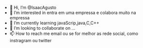 - 👋 Hi, I’m @IsaacAgusto
- 👀 I’m interested in entra em uma empressa e colabora muito na empressa
- 🌱 I’m currently learning javaScrip,java,C,C++
- 💞️ I’m looking to collaborate on ...
- 📫 How to reach me email ou se for melhor as rede social, como instragram ou twitter

<!---
IsaacAgusto/IsaacAgusto is a ✨ special ✨ repository because its `README.md` (this file) appears on your GitHub profile.
You can click the Preview link to take a look at your changes.
--->
